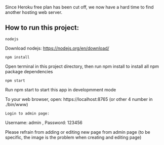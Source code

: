 Since Heroku free plan has been cut off, we now have a hard time to find another hosting web server.

## How to run this project:

`nodejs`

Download nodejs: https://nodejs.org/en/download/

`npm install`

Open terminal in this project directory, then run npm install to install all npm package dependencies

`npm start`

Run npm start to start this app in developmment mode

To your web browser, open: 
https://localhost:8765 (or other 4 number in ./bin/www)

`Login to admin page:`

Username: admin , 
Password: 123456

Please refrain from adding or editing new page from admin page (to be specific, the image is the problem when creating and editing page)


